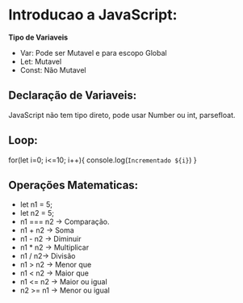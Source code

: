 # Introducao a JavaScript:

**Tipo de Variaveis**
- Var: Pode ser Mutavel e para escopo Global
- Let: Mutavel
- Const: Não Mutavel

## Declaração de Variaveis: 

JavaScript não tem tipo direto, pode usar Number ou int, parsefloat.

## Loop: 

for(let i=0; i<=10; i++){
    console.log(`Incrementado ${i}`)
}

## Operações Matematicas:

- let n1 = 5;
- let n2 = 5;
- n1 === n2 -> Comparação.
- n1 + n2 -> Soma
- n1 - n2 -> Diminuir
- n1 * n2 -> Multiplicar
- n1 / n2-> Divisão
- n1 > n2 -> Menor que
- n1 < n2 -> Maior que
- n1 <= n2 -> Maior ou igual
- n2 >= n1 -> Menor ou igual 

##
